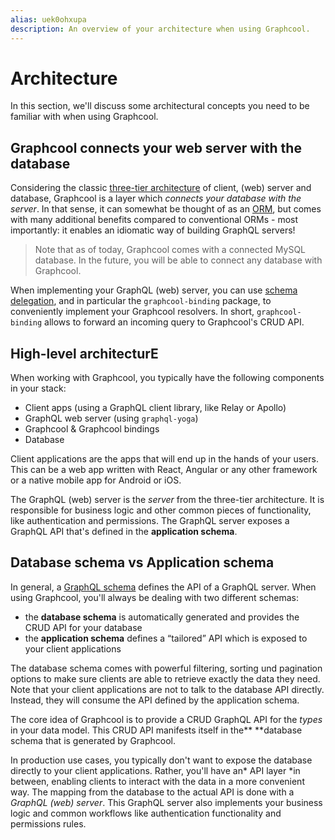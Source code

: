 ```yaml
---
alias: uek0ohxupa 
description: An overview of your architecture when using Graphcool.
---
```


# Architecture

In this section, we'll discuss some architectural concepts you need to be familiar with when using Graphcool. 

## Graphcool connects your web server with the database

Considering the classic [three-tier architecture](https://en.wikipedia.org/wiki/Multitier_architecture#Three-tier_architecture) of client, (web) server and database, Graphcool is a layer which *connects your database with the server*. In that sense, it can somewhat be thought of as an [ORM](https://en.wikipedia.org/wiki/Object-relational_mapping), but comes with many additional benefits compared to conventional ORMs - most importantly: it enables an idiomatic way of building GraphQL servers!

> Note that as of today, Graphcool comes with a connected MySQL database. In the future, you will be able to connect any database with Graphcool.

When implementing your GraphQL (web) server, you can use [schema delegation](https://blog.graph.cool/graphql-schema-stitching-explained-schema-delegation-4c6caf468405), and in particular the `graphcool-binding` package, to conveniently implement your Graphcool resolvers. In short, `graphcool-binding` allows to forward an incoming query to Graphcool's CRUD API.

## High-level architecturE

When working with Graphcool, you typically have the following components in your stack:

* Client apps (using a GraphQL client library, like Relay or Apollo)
* GraphQL web server (using `graphql-yoga`)
* Graphcool & Graphcool bindings
* Database

Client applications are the apps that will end up in the hands of your users. This can be a web app written with React, Angular or any other framework or a native mobile app for Android or iOS.

The GraphQL (web) server is the *server* from the three-tier architecture. It is responsible for business logic and other common pieces of functionality, like authentication and permissions. The GraphQL server exposes a GraphQL API that's defined in the **application schema**.

## Database schema vs Application schema

In general, a [GraphQL schema](https://blog.graph.cool/graphql-server-basics-the-schema-ac5e2950214e) defines the API of a GraphQL server. When using Graphcool, you'll always be dealing with two different schemas:

* the **database schema** is automatically generated and provides the CRUD API for your database
* the **application schema** defines a “tailored” API which is exposed to your client applications

The database schema comes with powerful filtering, sorting und pagination options to make sure clients are able to retrieve exactly the data they need. Note that your client applications are not to talk to the database API directly. Instead, they will consume the API defined by the application schema.

The core idea of Graphcool is to provide a CRUD GraphQL API for the *types* in your data model. This CRUD API manifests itself in the** **database schema that is generated by Graphcool.

In production use cases, you typically don't want to expose the database directly to your client applications. Rather, you'll have an* API layer *in between, enabling clients to interact with the data in a more convenient way. The mapping from the database to the actual API is done with a *GraphQL (web) server*. This GraphQL server also implements your business logic and common workflows like authentication functionality and permissions rules.